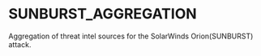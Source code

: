 # SUNBURST_AGGREGATION
Aggregation of threat intel sources for the SolarWinds Orion(SUNBURST) attack.
